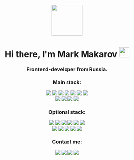 <div id="wrapper" align="center">
<img src="https://media.tenor.com/09uldTF_OnIAAAAd/squirrel-dancing-squirrel.gif" width="100"/>

<div id="Header"> 
<h1 >Hi there, I'm Mark Makarov 
<img src="https://github.com/blackcater/blackcater/raw/main/images/Hi.gif" height="32"/></h1>
<h3 >Frontend-developer from Russia.</h3>
</div>

<h3 align="center">Main stack:</h3>
<div id="badges">
<img src="https://img.shields.io/badge/JavaScript-white?style=for-the-badge&logo=JavaScript&logoColor=yellow"/>
<img src="https://img.shields.io/badge/React-white?style=for-the-badge&logo=React&logoColor=blue"/>
<img src="https://img.shields.io/badge/TypeScript-white?style=for-the-badge&logo=TypeScript&logoColor=blue"/>
<img src="https://img.shields.io/badge/Redux-white?style=for-the-badge&logo=Redux&logoColor=purple"/>
<img src="https://img.shields.io/badge/MUI-white?style=for-the-badge&logo=MUI&logoColor=007FFF"/>
<img src="https://img.shields.io/badge/Yarn-white?style=for-the-badge&logo=Yarn&logoColor=2C8EBB"/>
<img src="https://img.shields.io/badge/Vite-white?style=for-the-badge&logo=Vite&logoColor=646CFF"/></br>
<img src="https://img.shields.io/badge/Git-white?style=for-the-badge&logo=Git&logoColor=F05032"/>
<img src="https://img.shields.io/badge/GitHub-white?style=for-the-badge&logo=GitHub&logoColor=181717"/>
<img src="https://img.shields.io/badge/OpenAI-white?style=for-the-badge&logo=OpenAI&logoColor=412991"/>
<img src="https://img.shields.io/badge/WebStorm-white?style=for-the-badge&logo=WebStorm&logoColor=000000"/>
</div>

<h3 align="center">Optional stack:</h3>
<div id="badges">
<img src="https://img.shields.io/badge/PWA-white?style=for-the-badge&logo=PWA&logoColor=blue"/>
<img src="https://img.shields.io/badge/Xcode-white?style=for-the-badge&logo=Xcode&logoColor=#147EFB"/>
<img src="https://img.shields.io/badge/npm-white?style=for-the-badge&logo=npm&logoColor=#CB3837"/>
<img src="https://img.shields.io/badge/Create React App-white?style=for-the-badge&logo=Create React App&logoColor=#09D3AC"/>
<img src="https://img.shields.io/badge/Postman-white?style=for-the-badge&logo=Postman&logoColor=#FF6C37"/>
<img src="https://img.shields.io/badge/Firebase-white?style=for-the-badge&logo=Firebase&logoColor=#FFCA28"/></br>
<img src="https://img.shields.io/badge/Android Studio-white?style=for-the-badge&logo=Android Studio&logoColor=#3DDC84"/>
<img src="https://img.shields.io/badge/Apache Cordova-white?style=for-the-badge&logo=Apache Cordova&logoColor=412991"/>
<img src="https://img.shields.io/badge/Electron-white?style=for-the-badge&logo=Electron&logoColor=#47848F"/>
<img src="https://img.shields.io/badge/Visual Studio Code-white?style=for-the-badge&logo=Visual Studio Code&logoColor=blue"/>
<img src="https://img.shields.io/badge/Redux-Saga-white?style=for-the-badge&logo=Redux-Saga&logoColor=purple"/>

</div>

<h3 align="center">Сontact me:</h3>
<div id="badges">
<a href="https://t.me/MarkMakarov">
<img src="https://img.shields.io/badge/Telegram-26A5E4?style=for-the-badge&logo=Telegram&logoColor=white"/></a>
<a href="https://vk.com/esmakarov">
<img src="https://img.shields.io/badge/VK-0077FF?style=for-the-badge&logo=VK&logoColor=white"/></a>
<a href="https://wa.me/79267095347">
<img src="https://img.shields.io/badge/WhatsApp-green?style=for-the-badge&logo=WhatsApp&logoColor=white"/></a>
<a href="https://github.com/Mark-Makarov">
<img src="https://img.shields.io/badge/Github-black?style=for-the-badge&logo=Github&logoColor=white"/></a>
</div>
</div>
